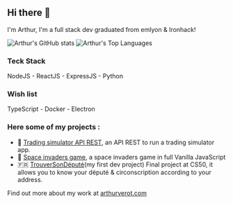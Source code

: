 ## Hi there 👋

I'm Arthur, I'm a full stack dev graduated from emlyon & Ironhack!

![Arthur's GitHub stats][vercel stats]
![Arthur's Top Languages][vercel language]

### Teck Stack
NodeJS - ReactJS - ExpressJS - Python

### Wish list
TypeScript - Docker - Electron

### Here some of my projects :

- 💸 [Trading simulator API REST][gh tradingsimulator], an API REST to run a trading simulator app.
- 👾 [Space invaders game][gh spaceinvaders], a space invaders game in full Vanilla JavaScript
- 🇫🇷 [TrouverSonDéputé][gh trouversondepute](my first dev project) Final project at CS50, it allows you to know your député & circonscription according to your address.


Find out more about my work at [arthurverot.com][arthurverot]

[gh tradingsimulator]: https://github.com/ArthurVEROT/trading-simulator-project2
[gh spaceinvaders]: https://github.com/ArthurVEROT/SpaceInvaders-Galaga-Project1
[gh trouversondepute]: https://github.com/ArthurVEROT/TrouverSonDepute.fr
[vercel language]: https://github-readme-stats.vercel.app/api/top-langs/?username=ArthurVEROT&langs_count=8&theme=omni&layout=compact
[vercel stats]: https://github-readme-stats.vercel.app/api?username=ArthurVEROT&theme=omni&show_icons=true
[arthurverot]: https://arthurverot.com/

